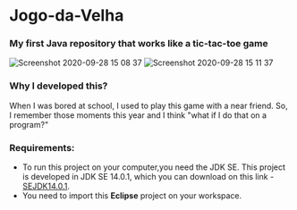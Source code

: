 # Jogo-da-Velha
### My first Java repository that works like a tic-tac-toe game

![Screenshot 2020-09-28 15 08 37](https://user-images.githubusercontent.com/62625567/94469808-19d7d300-019d-11eb-847d-37ee0e4a340e.png)
![Screenshot 2020-09-28 15 11 37](https://user-images.githubusercontent.com/62625567/94469815-1cd2c380-019d-11eb-8963-a386d3716264.png)

### Why I developed this?
When I was bored at school, I used to play this game with a near friend. So, I remember those moments this year and I think "what if I do that on a program?"

### Requirements:
* To run this project on your computer,you need the JDK SE. This project is developed in JDK SE 14.0.1, which you can download on this link - [SEJDK14.0.1](https://www.oracle.com/java/technologies/javase-jdk14-downloads.html).
* You need to import this **Eclipse** project on your workspace.

